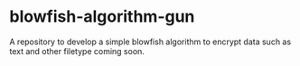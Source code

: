 # blowfish-algorithm-gun
A repository to develop a simple blowfish algorithm to encrypt data such as text and other filetype coming soon.
